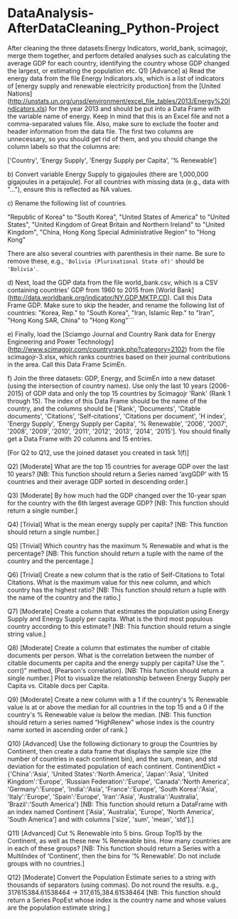 # DataAnalysis-AfterDataCleaning_Python-Project
After cleaning the three datasets:Energy Indicators, world_bank, scimagojr, merge them together, and perform detailed analyses such as calculating the average GDP for each country, identifying the country whose GDP changed the largest, or estimating the population etc.
Q1) [Advance]
a) Read the energy data from the file Energy Indicators.xls, which is a list of indicators of [energy supply and renewable electricity production] from the [United Nations] (http://unstats.un.org/unsd/environment/excel_file_tables/2013/Energy%20Indicators.xls) for the year 2013 and should be put into a Data Frame with the variable name of energy. Keep in mind that this is an Excel file and not a comma-separated values file. Also, make sure to exclude the footer and header information from the data file. The first two columns are unnecessary, so you should get rid of them, and you should change the column labels so that the columns are:
 
['Country', 'Energy Supply', 'Energy Supply per Capita', '% Renewable’]

b) Convert variable Energy Supply to gigajoules (there are 1,000,000 gigajoules in a petajoule). For all countries with missing data (e.g., data with "..."), ensure this is reflected as NA values.
 
c) Rename the following list of countries.

"Republic of Korea" to "South Korea",
"United States of America" to "United States",
"United Kingdom of Great Britain and Northern Ireland" to "United Kingdom",
"China, Hong Kong Special Administrative Region" to "Hong Kong"
 
There are also several countries with parenthesis in their name. Be sure to remove these, e.g., `'Bolivia (Plurinational State of)'` should be `'Bolivia'`.

d) Next, load the GDP data from the file world_bank.csv, which is a CSV containing countries' GDP from 1960 to 2015 from [World Bank] (http://data.worldbank.org/indicator/NY.GDP.MKTP.CD). Call this Data Frame GDP. Make sure to skip the header, and rename the following list of countries:
"Korea, Rep." to "South Korea", 
"Iran, Islamic Rep." to "Iran",
"Hong Kong SAR, China" to "Hong Kong"```

e) Finally, load the [Sciamgo Journal and Country Rank data for Energy Engineering and Power Technology] (http://www.scimagojr.com/countryrank.php?category=2102) from the file scimagojr-3.xlsx, which ranks countries based on their journal contributions in the area. Call this Data Frame ScimEn.
 
f) Join the three datasets: GDP, Energy, and ScimEn into a new dataset (using the intersection of country names). Use only the last 10 years (2006-2015) of GDP data and only the top 15 countries by Scimagojr 'Rank' (Rank 1 through 15). The index of this Data Frame should be the name of the country, and the columns should be ['Rank', 'Documents', 'Citable documents', 'Citations', 'Self-citations', 'Citations per document', 'H index', 'Energy Supply', 'Energy Supply per Capita', '% Renewable', '2006', '2007', '2008', '2009', '2010', '2011', '2012', '2013', '2014', '2015']. You should finally get a Data Frame with 20 columns and 15 entries.

[For Q2 to Q12, use the joined dataset you created in task 1(f)]

Q2) [Moderate] What are the top 15 countries for average GDP over the last 10 years? [NB: This function should return a Series named ‘avgGDP’ with 15 countries and their average GDP sorted in descending order.]

Q3) [Moderate] By how much had the GDP changed over the 10-year span for the country with the 6th largest average GDP? [NB: This function should return a single number.]

Q4) [Trivial] What is the mean energy supply per capita? [NB: This function should return a single number.]

Q5) [Trivial] Which country has the maximum % Renewable and what is the percentage? [NB: This function should return a tuple with the name of the country and the percentage.]

Q6) [Trivial] Create a new column that is the ratio of Self-Citations to Total Citations. What is the maximum value for this new column, and which country has the highest ratio? [NB: This function should return a tuple with the name of the country and the ratio.]

Q7) [Moderate] Create a column that estimates the population using Energy Supply and Energy Supply per capita. What is the third most populous country according to this estimate? [NB: This function should return a single string value.]

Q8) [Moderate] Create a column that estimates the number of citable documents per person. What is the correlation between the number of citable documents per capita and the energy supply per capita? Use the “. corr()” method, (Pearson's correlation). [NB: This function should return a single number.] Plot to visualize the relationship between Energy Supply per Capita vs. Citable docs per Capita.

Q9) [Moderate] Create a new column with a 1 if the country's % Renewable value is at or above the median for all countries in the top 15 and a 0 if the country's % Renewable value is below the median. [NB: This function should return a series named “HighRenew” whose index is the country name sorted in ascending order of rank.]

Q10) [Advanced] Use the following dictionary to group the Countries by Continent, then create a data frame that displays the sample size (the number of countries in each continent bin), and the sum, mean, and std deviation for the estimated population of each continent.
 ContinentDict = {'China':'Asia', 
                   'United States':'North America', 
                   'Japan':'Asia', 
                   'United Kingdom':'Europe', 
                   'Russian Federation':'Europe', 
                   'Canada':'North America', 
                   'Germany':'Europe', 
                   'India':'Asia',
                   'France':'Europe', 
                   'South Korea':'Asia', 
                   'Italy':'Europe', 
                   'Spain':'Europe', 
                   'Iran':'Asia',
                   'Australia':'Australia', 
                   'Brazil':'South America'}
[NB: This function should return a DataFrame with an index named Continent ['Asia', 'Australia', 'Europe', 'North America', 'South America'] and with columns ['size', 'sum', 'mean', 'std'].]

Q11) [Advanced] Cut % Renewable into 5 bins. Group Top15 by the Continent, as well as these new % Renewable bins. How many countries are in each of these groups? [NB: This function should return a Series with a MultiIndex of ‘Continent’, then the bins for ‘% Renewable’. Do not include groups with no countries.]

Q12) [Moderate] Convert the Population Estimate series to a string with thousands of separators (using commas). Do not round the results.
e.g., 317615384.61538464 -> 317,615,384.61538464
[NB: This function should return a Series PopEst whose index is the country name and whose values are the population estimate string.]

